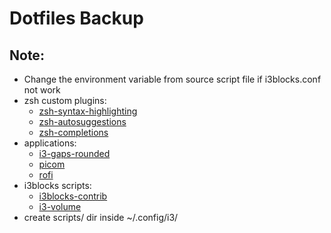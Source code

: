 # Dotfiles Backup

## Note:
- Change the environment variable from source script file if i3blocks.conf not work
- zsh custom plugins:
    - [zsh-syntax-highlighting](https://github.com/zsh-users/zsh-syntax-highlighting)
    - [zsh-autosuggestions](https://github.com/zsh-users/zsh-autosuggestions)
    - [zsh-completions](https://github.com/zsh-users/zsh-completions)
- applications:
    - [i3-gaps-rounded](https://github.com/resloved/i3)
    - [picom](https://github.com/yshui/picom)
    - [rofi](https://github.com/davatorium/rofi)
- i3blocks scripts:
    - [i3blocks-contrib](https://github.com/vivien/i3blocks-contrib)
    - [i3-volume](https://github.com/hastinbe/i3-volume)
- create scripts/ dir inside ~/.config/i3/
